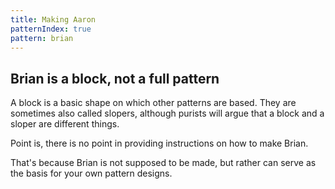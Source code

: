 ```yaml
---
title: Making Aaron
patternIndex: true
pattern: brian
---
```

## Brian is a block, not a full pattern

A block is a basic shape on which other patterns are based.
They are sometimes also called slopers, although purists will argue that a block and a sloper are different things.

Point is, there is no point in providing instructions on how to make Brian.

That's because Brian is not supposed to be made, but rather can serve as the basis for your own pattern designs.


